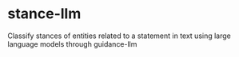 # stance-llm
Classify stances of entities related to a statement in text using large language models through guidance-llm

